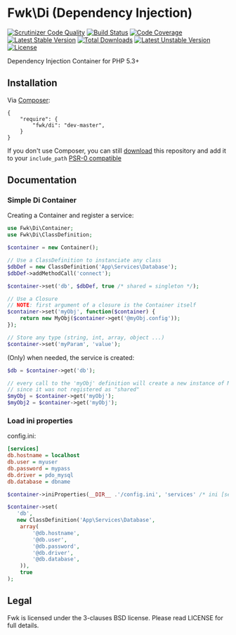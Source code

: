 # Fwk\Di (Dependency Injection)

[![Scrutinizer Code Quality](https://scrutinizer-ci.com/g/fwk/Di/badges/quality-score.png?s=1f384822977a9e5c941466034ab35a2266d132d4)](https://scrutinizer-ci.com/g/fwk/Di/)
[![Build Status](https://secure.travis-ci.org/fwk/Di.png?branch=master)](http://travis-ci.org/fwk/Di)
[![Code Coverage](https://scrutinizer-ci.com/g/fwk/Di/badges/coverage.png?s=1bd36bba6a4e9e86d219c91fcaef55c846f676a1)](https://scrutinizer-ci.com/g/fwk/Di/)
[![Latest Stable Version](https://poser.pugx.org/fwk/di/v/stable.png)](https://packagist.org/packages/fwk/di) 
[![Total Downloads](https://poser.pugx.org/fwk/di/downloads.png)](https://packagist.org/packages/fwk/di) 
[![Latest Unstable Version](https://poser.pugx.org/fwk/di/v/unstable.png)](https://packagist.org/packages/fwk/di) 
[![License](https://poser.pugx.org/fwk/di/license.png)](https://packagist.org/packages/fwk/di)

Dependency Injection Container for PHP 5.3+ 

## Installation

Via [Composer](http://getcomposer.org):

```
{
    "require": {
        "fwk/di": "dev-master",
    }
}
```

If you don't use Composer, you can still [download](https://github.com/fwk/Di/zipball/master) this repository and add it
to your ```include_path``` [PSR-0 compatible](https://github.com/php-fig/fig-standards/blob/master/accepted/PSR-0.md)

## Documentation

### Simple Di Container

Creating a Container and register a service:

``` php
use Fwk\Di\Container;
use Fwk\Di\ClassDefinition;

$container = new Container();

// Use a ClassDefinition to instanciate any class
$dbDef = new ClassDefinition('App\Services\Database');
$dbDef->addMethodCall('connect');

$container->set('db', $dbDef, true /* shared = singleton */);

// Use a Closure
// NOTE: first argument of a closure is the Container itself
$container->set('myObj', function($container) {
    return new MyObj($container->get('@myObj.config'));
});

// Store any type (string, int, array, object ...) 
$container->set('myParam', 'value');
```

(Only) when needed, the service is created:

``` php
$db = $container->get('db');

// every call to the 'myObj' definition will create a new instance of MyObj
// since it was not registered as "shared"
$myObj = $container->get('myObj');
$myObj2 = $container->get('myObj');
```

### Load ini properties

config.ini:

``` ini
[services]
db.hostname = localhost
db.user = myuser
db.password = mypass
db.driver = pdo_mysql
db.database = dbname
```

``` php
$container->iniProperties(__DIR__ .'/config.ini', 'services' /* ini [section] */);

$container->set(
   'db',
   new ClassDefinition('App\Services\Database', 
    array(
        '@db.hostname', 
        '@db.user', 
        '@db.password',
        '@db.driver', 
        '@db.database', 
    )),
    true
);
```

## Legal 

Fwk is licensed under the 3-clauses BSD license. Please read LICENSE for full details.
